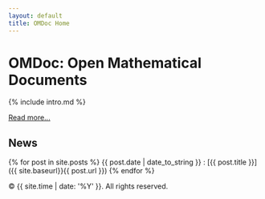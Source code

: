 ```yaml
---
layout: default
title: OMDoc Home
---
```


# OMDoc: Open Mathematical Documents

{% include intro.md %}

[Read more...](about)

## News

{% for post in site.posts %}
{{ post.date | date_to_string }}
: [{{ post.title }}]({{ site.baseurl}}{{ post.url }})
{% endfor %}

<p>&copy; {{ site.time | date: '%Y' }}. All rights reserved.</p>




